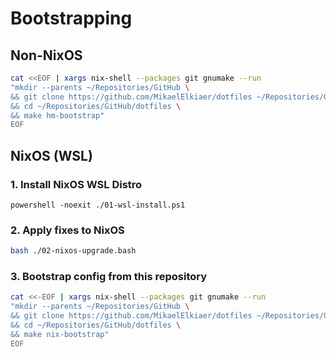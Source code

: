 # Bootstrapping

## Non-NixOS

```bash
cat <<EOF | xargs nix-shell --packages git gnumake --run
"mkdir --parents ~/Repositories/GitHub \
&& git clone https://github.com/MikaelElkiaer/dotfiles ~/Repositories/GitHub/dotfiles \
&& cd ~/Repositories/GitHub/dotfiles \
&& make hm-bootstrap"
EOF
```

## NixOS (WSL)

### 1. Install NixOS WSL Distro

```pwsh
powershell -noexit ./01-wsl-install.ps1
```

### 2. Apply fixes to NixOS

```bash
bash ./02-nixos-upgrade.bash
```

### 3. Bootstrap config from this repository

```bash
cat <<-EOF | xargs nix-shell --packages git gnumake --run
"mkdir --parents ~/Repositories/GitHub \
&& git clone https://github.com/MikaelElkiaer/dotfiles ~/Repositories/GitHub/dotfiles \
&& cd ~/Repositories/GitHub/dotfiles \
&& make nix-bootstrap"
EOF
```
